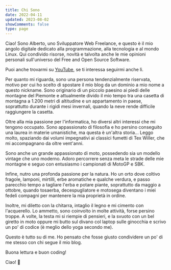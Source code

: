 ```yaml
---
title: Chi Sono
date: 2022-04-11
updated: 2023-08-02
showComments: false
type: page
---
```


Ciao! Sono Alberto, uno Sviluppatore Web Freelance, e questo è il mio angolo digitale dedicato alla programmazione, alla tecnologia e al mondo Linux. Qui condivido risorse, novità e talvolta anche le mie opinioni personali sull'universo del Free and Open Source Software.

Puoi anche trovarmi su [YouTube](https://www.youtube.com/@thetuxdev), se ti interessa seguirmi anche lì.

Per quanto mi riguarda, sono una persona tendenzialmente riservata, motivo per cui ho scelto di spostare il mio blog da un dominio a mio nome a questo nickname. Sono originario di un piccolo paesino ai piedi delle montagne del Piemonte e attualmente divido il mio tempo tra una casetta di montagna a 1.200 metri di altitudine e un appartamento in paese, soprattutto durante i rigidi mesi invernali, quando la neve rende difficile raggiungere la casetta.

Oltre alla mia passione per l'informatica, ho diversi altri interessi che mi tengono occupato. Sono appassionato di filosofia e ho persino conseguito una laurea in materie umanistiche, ma questa è un'altra storia... Leggo molto, spaziando dai volumi impegnativi ai classici fumetti di Tex Willer, che mi accompagnano da oltre vent'anni.

Sono anche un grande appassionato di moto, possedendo sia un modello vintage che uno moderno. Adoro percorrere senza meta le strade delle mie montagne e seguo con entusiasmo i campionati di MotoGP e SBK.

Infine, nutro una profonda passione per la natura. Ho un orto dove coltivo fragole, lamponi, mirtilli, erbe aromatiche e qualche verdura, e passo parecchio tempo a tagliare l'erba e potare piante, soprattutto da maggio a ottobre, quando tosaerba, decespugliatore e motosega diventano i miei fedeli compagni per mantenere la mia proprietà in ordine.

Inoltre, mi diletto con la chitarra, intaglio il legno e mi cimento con l'acquerello. Lo ammetto, sono coinvolto in molte attività, forse persino troppe. A volte, la testa mi si riempie di pensieri, e la svuoto con un bel giretto in moto oppure mi butto sul divano col laptop sulle ginocchia e scrivo un po' di codice (è meglio dello yoga secondo me).

Questo è tutto su di me. Ho pensato che fosse giusto condividere un po' di me stesso con chi segue il mio blog.

Buona lettura e buon coding!

Ciao! 👋

